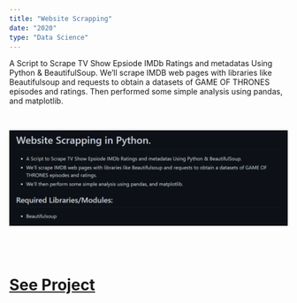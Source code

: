 ```yaml
---
title: "Website Scrapping"
date: "2020"
type: "Data Science"
---
```


A Script to Scrape TV Show Epsiode IMDb Ratings and metadatas Using Python & BeautifulSoup.
We’ll scrape IMDB web pages with libraries like Beautifulsoup and requests to obtain a datasets of GAME OF THRONES episodes and ratings.
Then performed some simple analysis using pandas, and matplotlib.

<br />


![Home Page](./project5.png)

<br />
<br />

# [See Project](https://github.com/amandp13/Web-Scrapping)